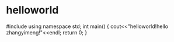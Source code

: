 helloworld
==========
#include<iostream>
using namespace std;
int main()
{
cout<<"helloworld!hello zhangyimeng!"<<endl;
return 0;
}
